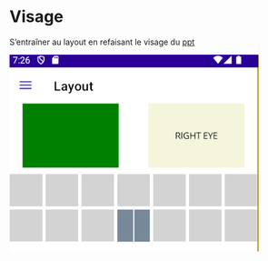 # Visage
S’entraîner au layout en refaisant le visage 
du [ppt](https://eduvaud-my.sharepoint.com/:p:/g/personal/jonathan_melly_eduvaud_ch/EXZRrhj_bpZKn_dnId7NPXIBDWN5WpuMPrRfikhj1nGrnA?e=Oz51Dc)

![visage.png](visage.png)